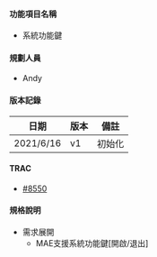 #### <div id="item name">功能項目名稱</div>
  * 系統功能鍵

#### <div id="user">規劃人員</div>
  * Andy

#### <div id="version">版本記錄</div>
  |日期|版本|備註|
  |---|---|---|
  |2021/6/16|v1|初始化|

#### <div id="trac">TRAC</div>
  * [#8550](http://trac.uneec.com/trac/neco/ticket/8550)

#### <div id="specification">規格說明</div>
  * 需求展開
    * MAE支援系統功能鍵[開啟/退出]

